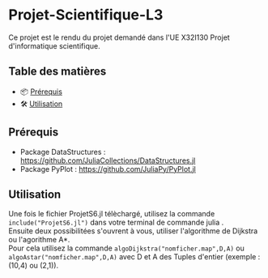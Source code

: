 # Projet-Scientifique-L3
Ce projet est le rendu du projet demandé dans l'UE X32I130 Projet d'informatique scientifique.

## Table des matières

- 📦 [Prérequis](#prérequis)
- 🛠️ [Utilisation](#utilisation)

## Prérequis

 - Package DataStructures : https://github.com/JuliaCollections/DataStructures.jl
 - Package PyPlot : https://github.com/JuliaPy/PyPlot.jl

## Utilisation

Une fois le fichier ProjetS6.jl télèchargé, utilisez la commande ``include("ProjetS6.jl")`` dans votre terminal de commande julia .<br />
Ensuite deux possibilitées s'ouvrent à vous, utiliser l'algorithme de Dijkstra ou l'agorithme A*. <br />
Pour cela utilisez la commande ``algoDijkstra("nomficher.map",D,A)``  ou ``algoAstar("nomficher.map",D,A)`` avec D et A des Tuples d'entier (exemple : (10,4) ou (2,1)).
